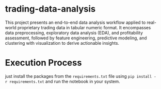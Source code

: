 # trading-data-analysis
This project presents an end-to-end data analysis workflow applied to real-world proprietary trading data in tabular numeric format. It encompasses data preprocessing, exploratory data analysis (EDA), and profitability assessment, followed by feature engineering, predictive modeling, and clustering with visualization to derive actionable insights.

# Execution Process
just install the packages from the ```requirements.txt``` file using ```pip install -r requirements.txt``` and run the notebook in your system.
